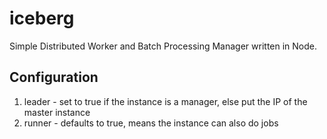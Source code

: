 iceberg
=======

Simple Distributed Worker and Batch Processing Manager written in Node.


## Configuration

1. leader - set to true if the instance is a manager, else put the IP of the master instance
2. runner - defaults to true, means the instance can also do jobs